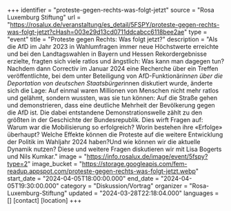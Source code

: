 +++
identifier = "proteste-gegen-rechts-was-folgt-jetzt"
source = "Rosa Luxemburg Stiftung"
url = "https://rosalux.de/veranstaltung/es_detail/5FSPY/proteste-gegen-rechts-was-folgt-jetzt?cHash=003e29d13cd0711ddcabcc6118bee2ae"
type = "event"
title = "Proteste gegen Rechts: Was folgt jetzt?"
description = "Als die AfD im Jahr 2023 in Wahlumfragen immer neue Höchstwerte erreichte und bei den Landtagswahlen in Bayern und Hessen Rekordergebnisse erzielte, fragten sich viele ratlos und ängstlich: Was kann man dagegen tun? Nachdem dann Correctiv im Januar 2024 eine Recherche über ein Treffen veröffentlichte, bei dem unter Beteiligung von AfD-Funktionär*innen über die Deportation von deutschen Staatsbürger*innen diskutiert wurde, änderte sich die Lage: Auf einmal waren Millionen von Menschen nicht mehr ratlos und gelähmt, sondern wussten, was sie tun können: Auf die Straße gehen und demonstrieren, dass eine deutliche Mehrheit der Bevölkerung gegen die AfD ist. Die dabei entstandene Demonstrationswelle zählt zu den größten in der Geschichte der Bundesrepublik. Dies wirft Fragen auf: Warum war die Mobilisierung so erfolgreich? Worin bestehen ihre «Erfolge» überhaupt? Welche Effekte können die Proteste auf die weitere Entwicklung der Politik im Wahljahr 2024 haben?Und wie können wir die aktuelle Dynamik nutzen? Diese und weitere Fragen diskutieren wir mit Lisa Bogerts und Nils Kumkar."
image = "https://info.rosalux.de/image/event/5fspy?type=2"
image_bucket = "https://storage.googleapis.com/fem-readup.appspot.com/proteste-gegen-rechts-was-folgt-jetzt.webp"
start_date = "2024-04-05T18:00:00.000"
end_date = "2024-04-05T19:30:00.000"
category = "Diskussion/Vortrag"
organizer = "Rosa-Luxemburg-Stiftung"
updated = "2024-03-28T22:18:04.000"
languages = []
[contact]
[location]
+++